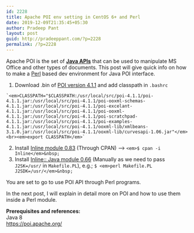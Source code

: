 ```yaml
---
id: 2228
title: Apache POI env setting in CentOS 6+ and Perl
date: 2019-12-09T21:35:45+05:30
author: Pradeep Pant
layout: post
guid: http://pradeeppant.com/?p=2228
permalink: /?p=2228
---
```

Apache POI is the set of [**Java APIs**](http://poi.apache.org/apidocs/4.1/) that can be used to manipulate MS Office and other types of documents. This post will give quick info on how to make a [Perl](https://www.perl.org/) based dev environment for Java POI interface.

  1. Download .bin of [POI version 4.1.1](https://www.apache.org/dyn/closer.lua/poi/release/bin/poi-bin-4.1.1-20191023.tar.gz) and add classpath in `.bashrc`  
  
    `<em>CLASSPATH="$CLASSPATH:/usr/local/src/poi-4.1.1/poi-4.1.1.jar:/usr/local/src/poi-4.1.1/poi-ooxml-schemas-4.1.1.jar:/usr/local/src/poi-4.1.1/poi-excelant-4.1.1.jar:/usr/local/src/poi-4.1.1/poi-ooxml-4.1.1.jar:/usr/local/src/poi-4.1.1/poi-scratchpad-4.1.1.jar:/usr/local/src/poi-4.1.1/poi-examples-4.1.1.jar:/usr/local/src/poi-4.1.1/ooxml-lib/xmlbeans-3.1.0.jar:/usr/local/src/poi-4.1.1/ooxml-lib/curvesapi-1.06.jar"</em><br><em>export CLASSPATH</em>`
  2. Install [Inline module&nbsp;0.83](https://metacpan.org/release/Inline) (Through CPAN) &#8212;> `<em>$ cpan -i Inline</em>&nbsp;`
  3. Install [Inline:: Java module 0.66](https://metacpan.org/release/Inline-Java) (Manually as we need to pass `J2SK=/usr/` in `Makefile.PL`),&nbsp;e.g.;  `$ <em>perl Makefile.PL J2SDK=/usr/</em>&nbsp;`

You are set to go to use POI API through Perl programs. 

In the next post, I will explain in detail more on POI and how to use them inside a Perl module.  
  
**Prerequisites and references:**  
Java 8  
<https://poi.apache.org/>